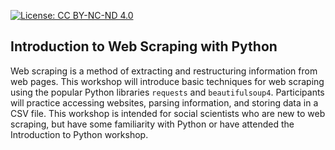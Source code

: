 [![License: CC BY-NC-ND 4.0](https://licensebuttons.net/l/by-nc-nd/4.0/80x15.png)](https://creativecommons.org/licenses/by-nc-nd/4.0/)

## Introduction to Web Scraping with Python

Web scraping is a method of extracting and restructuring information from web pages.  This workshop will introduce basic techniques for web scraping using the popular Python libraries `requests` and `beautifulsoup4`.  Participants will practice accessing websites, parsing information, and storing data in a CSV file.  This workshop is intended for social scientists who are new to web scraping, but have some familiarity with Python or have attended the Introduction to Python workshop.

